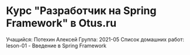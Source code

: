 # Курс "Разработчик на Spring Framework" в Otus.ru
Учащийся: Потехин Алексей
Группа: 2021-05
Список домашних работ:
leson-01 - Введение в Spring Framework
